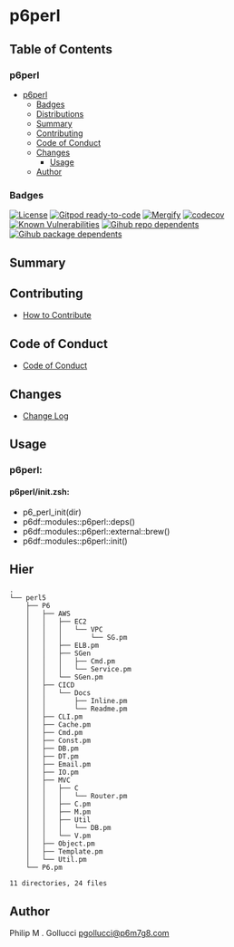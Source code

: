 # p6perl

## Table of Contents


### p6perl
- [p6perl](#p6perl)
  - [Badges](#badges)
  - [Distributions](#distributions)
  - [Summary](#summary)
  - [Contributing](#contributing)
  - [Code of Conduct](#code-of-conduct)
  - [Changes](#changes)
    - [Usage](#usage)
  - [Author](#author)

### Badges

[![License](https://img.shields.io/badge/License-Apache%202.0-yellowgreen.svg)](https://opensource.org/licenses/Apache-2.0)
[![Gitpod ready-to-code](https://img.shields.io/badge/Gitpod-ready--to--code-blue?logo=gitpod)](https://gitpod.io/#https://github.com/p6m7g8/p6perl)
[![Mergify](https://img.shields.io/endpoint.svg?url=https://gh.mergify.io/badges/p6m7g8/p6perl/&style=flat)](https://mergify.io)
[![codecov](https://codecov.io/gh/p6m7g8/p6perl/branch/master/graph/badge.svg?token=14Yj1fZbew)](https://codecov.io/gh/p6m7g8/p6perl)
[![Known Vulnerabilities](https://snyk.io/test/github/p6m7g8/p6perl/badge.svg?targetFile=package.json)](https://snyk.io/test/github/p6m7g8/p6perl?targetFile=package.json)
[![Gihub repo dependents](https://badgen.net/github/dependents-repo/p6m7g8/p6perl)](https://github.com/p6m7g8/p6perl/network/dependents?dependent_type=REPOSITORY)
[![Gihub package dependents](https://badgen.net/github/dependents-pkg/p6m7g8/p6perl)](https://github.com/p6m7g8/p6perl/network/dependents?dependent_type=PACKAGE)

## Summary

## Contributing

- [How to Contribute](CONTRIBUTING.md)

## Code of Conduct

- [Code of Conduct](https://github.com/p6m7g8/.github/blob/master/CODE_OF_CONDUCT.md)

## Changes

- [Change Log](CHANGELOG.md)

## Usage

### p6perl:

#### p6perl/init.zsh:

- p6_perl_init(dir)
- p6df::modules::p6perl::deps()
- p6df::modules::p6perl::external::brew()
- p6df::modules::p6perl::init()



## Hier
```text
.
└── perl5
    ├── P6
    │   ├── AWS
    │   │   ├── EC2
    │   │   │   └── VPC
    │   │   │       └── SG.pm
    │   │   ├── ELB.pm
    │   │   ├── SGen
    │   │   │   ├── Cmd.pm
    │   │   │   └── Service.pm
    │   │   └── SGen.pm
    │   ├── CICD
    │   │   └── Docs
    │   │       ├── Inline.pm
    │   │       └── Readme.pm
    │   ├── CLI.pm
    │   ├── Cache.pm
    │   ├── Cmd.pm
    │   ├── Const.pm
    │   ├── DB.pm
    │   ├── DT.pm
    │   ├── Email.pm
    │   ├── IO.pm
    │   ├── MVC
    │   │   ├── C
    │   │   │   └── Router.pm
    │   │   ├── C.pm
    │   │   ├── M.pm
    │   │   ├── Util
    │   │   │   └── DB.pm
    │   │   └── V.pm
    │   ├── Object.pm
    │   ├── Template.pm
    │   └── Util.pm
    └── P6.pm

11 directories, 24 files
```
## Author

Philip M . Gollucci <pgollucci@p6m7g8.com>
